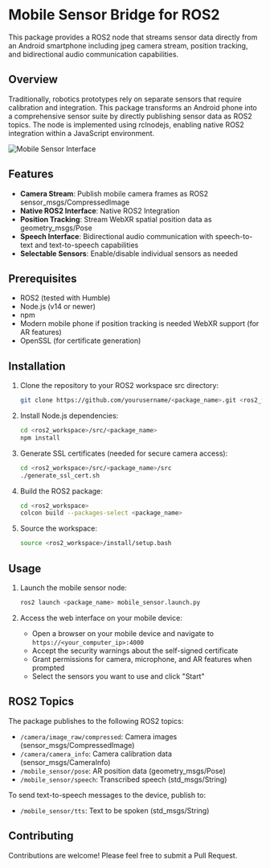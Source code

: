 # Mobile Sensor Bridge for ROS2
This package provides a ROS2 node that streams sensor data directly from an Android smartphone including jpeg camera stream, position tracking, and bidirectional audio communication capabilities.

## Overview
Traditionally, robotics prototypes rely on separate sensors that require calibration and integration. This package transforms an Android phone into a comprehensive sensor suite by directly publishing sensor data as ROS2 topics. The node is implemented using rclnodejs, enabling native ROS2 integration within a JavaScript environment.

<img alt="Mobile Sensor Interface" src="https://example.com/placeholder-screenshot.png">

## Features

- **Camera Stream**: Publish mobile camera frames as ROS2 sensor_msgs/CompressedImage
- **Native ROS2 Interface**: Native ROS2 Integration
- **Position Tracking**: Stream WebXR spatial position data as geometry_msgs/Pose
- **Speech Interface**: Bidirectional audio communication with speech-to-text and text-to-speech capabilities 
- **Selectable Sensors**: Enable/disable individual sensors as needed

## Prerequisites
- ROS2 (tested with Humble)
- Node.js (v14 or newer)
- npm
- Modern mobile phone if position tracking is needed WebXR support (for AR features)
- OpenSSL (for certificate generation)

## Installation

1. Clone the repository to your ROS2 workspace src directory:
   ```bash
   git clone https://github.com/yourusername/<package_name>.git <ros2_workspace>/src/<package_name>
   ```

2. Install Node.js dependencies:
   ```bash
   cd <ros2_workspace>/src/<package_name>
   npm install
   ```

3. Generate SSL certificates (needed for secure camera access):
   ```bash
   cd <ros2_workspace>/src/<package_name>/src
   ./generate_ssl_cert.sh
   ```

4. Build the ROS2 package:
   ```bash
   cd <ros2_workspace>
   colcon build --packages-select <package_name>
   ```

5. Source the workspace:
   ```bash
   source <ros2_workspace>/install/setup.bash
   ```

## Usage

1. Launch the mobile sensor node:
   ```bash
   ros2 launch <package_name> mobile_sensor.launch.py
   ```

2. Access the web interface on your mobile device:
   - Open a browser on your mobile device and navigate to `https://<your_computer_ip>:4000`
   - Accept the security warnings about the self-signed certificate
   - Grant permissions for camera, microphone, and AR features when prompted
   - Select the sensors you want to use and click "Start"

## ROS2 Topics

The package publishes to the following ROS2 topics:

- `/camera/image_raw/compressed`: Camera images (sensor_msgs/CompressedImage)
- `/camera/camera_info`: Camera calibration data (sensor_msgs/CameraInfo)
- `/mobile_sensor/pose`: AR position data (geometry_msgs/Pose)
- `/mobile_sensor/speech`: Transcribed speech (std_msgs/String)

To send text-to-speech messages to the device, publish to:

- `/mobile_sensor/tts`: Text to be spoken (std_msgs/String)


## Contributing
Contributions are welcome! Please feel free to submit a Pull Request.
